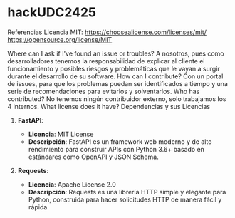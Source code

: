 # hackUDC2425

Referencias Licencia MIT:
https://choosealicense.com/licenses/mit/
https://opensource.org/license/MIT

Where can I ask if I've found an issue or troubles?
A nosotros, pues como desarrolladores tenemos la responsabilidad de explicar al cliente el funcionamiento y posibles riesgos y problemáticas que le vayan a surgir durante el desarrollo de su software.
How can I contribute?
Con un portal de issues, para que los problemas puedan ser identificados a tiempo y una serie de recomendaciones para evitarlos y solventarlos.
Who has contributed?
No tenemos ningún contribuidor externo, solo trabajamos los 4 internos.
What license does it have?
Dependencias y sus Licencias
1. **FastAPI**:
   - **Licencia**: MIT License
   - **Descripción**: FastAPI es un framework web moderno y de alto rendimiento para construir APIs con Python 3.6+ basado en estándares como OpenAPI y JSON Schema.

2. **Requests**:
   - **Licencia**: Apache License 2.0
   - **Descripción**: Requests es una librería HTTP simple y elegante para Python, construida para hacer solicitudes HTTP de manera fácil y rápida.




